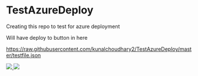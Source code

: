 # TestAzureDeploy
Creating this repo to test for azure deployment

Will have deploy to button in here

https://raw.githubusercontent.com/kunalchoudhary2/TestAzureDeploy/master/testfile.json

<a href="https://portal.azure.com/#create/Microsoft.Template/uri/https%3A%2F%2Fraw.githubusercontent.com%2Fkunalchoudhary2%2FTestAzureDeploy/master/testfile.json" target="_blank">
    <img src="http://azuredeploy.net/deploybutton.png"/>
</a>
<a href="http://armviz.io/#/?load=https%3A%2F%2Fraw.githubusercontent.com%2FAzure%2Fazure-quickstart-templates%2Fmaster%2F101-application-gateway-create%2Fazuredeploy.json" target="_blank">
    <img src="http://armviz.io/visualizebutton.png"/>
</a>

